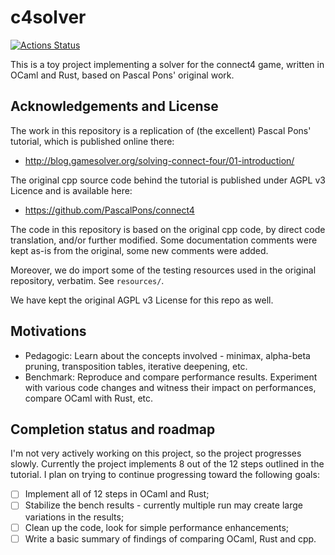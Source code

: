 # c4solver

[![Actions Status](https://github.com/mbarbin/c4solver/workflows/CI/badge.svg)](https://github.com/mbarbin/c4solver/actions)

This is a toy project implementing a solver for the connect4 game,
written in OCaml and Rust, based on Pascal Pons' original work.

## Acknowledgements and License

The work in this repository is a replication of (the excellent) Pascal
Pons' tutorial, which is published online there:

- http://blog.gamesolver.org/solving-connect-four/01-introduction/

The original cpp source code behind the tutorial is published under
AGPL v3 Licence and is available here:

- https://github.com/PascalPons/connect4

The code in this repository is based on the original cpp code, by
direct code translation, and/or further modified. Some documentation
comments were kept as-is from the original, some new comments were
added.

Moreover, we do import some of the testing resources used in the
original repository, verbatim. See `resources/`.

We have kept the original AGPL v3 License for this repo as well.

## Motivations

- Pedagogic: Learn about the concepts involved - minimax, alpha-beta
  pruning, transposition tables, iterative deepening, etc.
- Benchmark: Reproduce and compare performance results. Experiment
  with various code changes and witness their impact on performances,
  compare OCaml with Rust, etc.
  
## Completion status and roadmap

I'm not very actively working on this project, so the project
progresses slowly. Currently the project implements 8 out of the 12 
steps outlined in the tutorial. I plan on trying to continue progressing 
toward the following goals:

- [ ] Implement all of 12 steps in OCaml and Rust;
- [ ] Stabilize the bench results - currently multiple run may create
      large variations in the results;
- [ ] Clean up the code, look for simple performance enhancements;
- [ ] Write a basic summary of findings of comparing OCaml, Rust and cpp.
